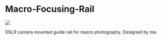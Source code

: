 # Macro-Focusing-Rail
![ ](https://i.imgur.com/MNUT4ms.jpg)

DSLR camera mounted guide rail for macro photography. Designed by me.
